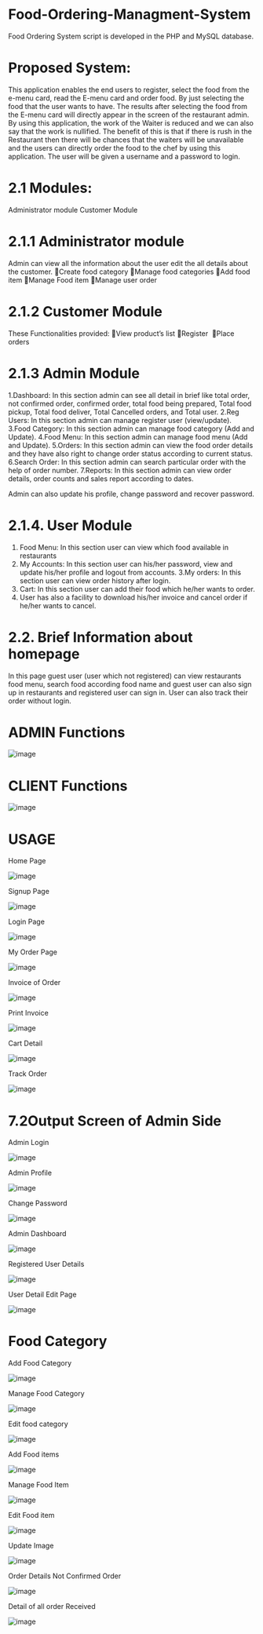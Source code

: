 # Food-Ordering-Managment-System
Food Ordering System script is developed in the PHP and MySQL database.

# Proposed System:

 This application enables the end users to register, select the food from the e-menu card, read the E-menu card and order food. By just selecting the food that the user wants to have. The results after selecting the food from the E-menu card will directly appear in the screen of the restaurant admin. By using this application, the work of the Waiter is reduced and we can also say that the work is nullified. The benefit of this is that if there is rush in the Restaurant then there will be chances that the waiters will be unavailable and the users can directly order the food to the chef by using this application. The user will be given a username and a password to login.
# 2.1 Modules:
Administrator module
Customer Module

# 2.1.1 Administrator module
Admin can view all the information about the user edit the all details about the customer.
Create food category
Manage food categories
Add food item
Manage Food item
Manage user order

# 2.1.2 Customer Module
These Functionalities provided:
View product’s list
Register 
Place orders

# 2.1.3 Admin Module
1.Dashboard: In this section admin can see all detail in brief like total order, not confirmed order, confirmed order, total food being prepared, Total food pickup, Total food deliver, Total Cancelled orders, and Total user.
2.Reg Users: In this section admin can manage register user (view/update).
3.Food Category: In this section admin can manage food category (Add and Update).
4.Food Menu: In this section admin can manage food menu (Add and Update).
5.Orders: In this section admin can view the food order details and they have also right to change order status according to current status.
6.Search Order: In this section admin can search particular order with the help of order number. 
7.Reports: In this section admin can view order details, order counts and sales report according to dates.

Admin can also update his profile, change password and recover password.
# 2.1.4. User Module
1. Food Menu: In this section user can view which food available in restaurants
2. My Accounts: In this section user can his/her password, view and update his/her profile and logout    from accounts.
3.My orders: In this section user can view order history after login.
4. Cart: In this section user can add their food which he/her wants to order.
5. User has also a facility to download his/her invoice and cancel order if he/her wants to cancel.


# 2.2. Brief Information about homepage
In this page guest user (user which not registered) can view restaurants food menu, search food according food name and guest user can also sign up in restaurants and registered user can sign in. User can also track their order without login.

# ADMIN Functions
![image](https://github.com/ShubhamManachekar/Food-Ordering-Managment-System/assets/105492356/b8bfb412-b9d2-4401-93bb-293db02fed3e)

# CLIENT Functions
![image](https://github.com/ShubhamManachekar/Food-Ordering-Managment-System/assets/105492356/5b5cdb8c-1ccf-46b6-bece-bd224b207853)

# USAGE
Home Page

![image](https://github.com/ShubhamManachekar/Food-Ordering-Managment-System/assets/105492356/554f7b04-34e2-4218-afbe-de7e14c69ae7)

Signup Page

![image](https://github.com/ShubhamManachekar/Food-Ordering-Managment-System/assets/105492356/c38b9f22-7999-4db9-a519-ee7d54dc1d30)

Login Page

![image](https://github.com/ShubhamManachekar/Food-Ordering-Managment-System/assets/105492356/1080b3ae-2d5a-43bc-88e1-08ae638a7cb2)

My Order Page

![image](https://github.com/ShubhamManachekar/Food-Ordering-Managment-System/assets/105492356/5dee8f8d-2a3a-473b-9894-0286f33e3110)

Invoice of Order

![image](https://github.com/ShubhamManachekar/Food-Ordering-Managment-System/assets/105492356/4af8aa74-930a-4aab-8eff-57d1de59d27c)

Print Invoice

![image](https://github.com/ShubhamManachekar/Food-Ordering-Managment-System/assets/105492356/e8c0415a-1c5c-4bf2-b445-573aff1dc7a3)

Cart Detail

![image](https://github.com/ShubhamManachekar/Food-Ordering-Managment-System/assets/105492356/83c0b83c-ee85-45e7-9c01-b418acaa47b9)

Track Order

![image](https://github.com/ShubhamManachekar/Food-Ordering-Managment-System/assets/105492356/17dc9606-73b9-4c5f-923d-43b48d561568)

 # 7.2Output Screen of Admin Side
Admin Login

![image](https://github.com/ShubhamManachekar/Food-Ordering-Managment-System/assets/105492356/f5a18d2b-a0b3-4d67-a867-ccd99304cea2)

Admin Profile

![image](https://github.com/ShubhamManachekar/Food-Ordering-Managment-System/assets/105492356/8c00456e-22de-44a9-a1ca-173da89981cd)

Change Password

![image](https://github.com/ShubhamManachekar/Food-Ordering-Managment-System/assets/105492356/3a205e20-2b48-4bd6-885c-1c439e5825d0)

Admin Dashboard

![image](https://github.com/ShubhamManachekar/Food-Ordering-Managment-System/assets/105492356/3e5f8489-4e40-4b4b-a671-038156a91c1c)

Registered User Details

![image](https://github.com/ShubhamManachekar/Food-Ordering-Managment-System/assets/105492356/7015b989-2e89-4a48-a264-6d6a74208423)

User Detail Edit Page

![image](https://github.com/ShubhamManachekar/Food-Ordering-Managment-System/assets/105492356/a7209951-5cb7-45a2-89e8-c159603382aa)

# Food Category
Add Food Category

![image](https://github.com/ShubhamManachekar/Food-Ordering-Managment-System/assets/105492356/be0ea0a7-27a5-42db-9395-e859fca7fac7)

Manage Food Category

![image](https://github.com/ShubhamManachekar/Food-Ordering-Managment-System/assets/105492356/1773c92e-88ff-40f6-97b3-5aa40b099a9f)

Edit food category

![image](https://github.com/ShubhamManachekar/Food-Ordering-Managment-System/assets/105492356/79769e81-c7b1-4d4c-a18d-722cb8df51a3)

Add Food items

![image](https://github.com/ShubhamManachekar/Food-Ordering-Managment-System/assets/105492356/5726d779-3291-4f7b-bb7c-8b4ced28a71b)

Manage Food Item

![image](https://github.com/ShubhamManachekar/Food-Ordering-Managment-System/assets/105492356/7906e7c7-c974-4100-ba41-0d64d3248474)

Edit Food item

![image](https://github.com/ShubhamManachekar/Food-Ordering-Managment-System/assets/105492356/0dded3e2-eede-472c-b714-1113a6ec74f8)

Update Image

![image](https://github.com/ShubhamManachekar/Food-Ordering-Managment-System/assets/105492356/2a95b192-3a07-4da8-95d5-0e1cd2f8e963)

Order Details
Not Confirmed Order

![image](https://github.com/ShubhamManachekar/Food-Ordering-Managment-System/assets/105492356/1fbd2adc-304a-4fb6-b542-26c9bb5b2a30)

Detail of all order Received

![image](https://github.com/ShubhamManachekar/Food-Ordering-Managment-System/assets/105492356/3760f374-d20a-422c-9fb9-dbdfa6c750a9)
